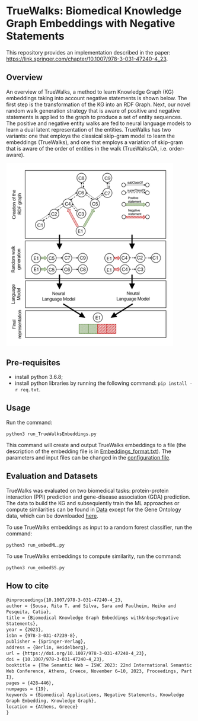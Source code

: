 # TrueWalks: Biomedical Knowledge Graph Embeddings with Negative Statements

This repository provides an implementation described in the paper: https://link.springer.com/chapter/10.1007/978-3-031-47240-4_23.

## Overview

An overview of TrueWalks, a method to learn Knowledge Graph (KG) embeddings taking into account negative statements is shown below. The first step is the transformation of the KG into an RDF Graph. Next, our novel random walk generation strategy that is aware of positive and negative statements is applied to the graph to produce a set of entity sequences. The positive and negative entity walks are fed to neural language models to learn a dual latent representation of the entities. TrueWalks has two variants: one that employs the classical skip-gram model to learn the embeddings (TrueWalks), and one that employs a variation of skip-gram that is aware of the order of entities in the walk (TrueWalksOA, i.e. order-aware). 

<img src="https://github.com/liseda-lab/TrueWalks/blob/main/TrueWalks.png" width="450"/>


## Pre-requisites
* install python 3.6.8;
* install python libraries by running the following command:  ```pip install -r req.txt```.


## Usage

Run the command:
```
python3 run_TrueWalksEmbeddings.py  
```

This command will create and output TrueWalks embeddings to a file (the description of the embedding file is in [Embeddings_format.txt](https://github.com/liseda-lab/TrueWalks/blob/main/Embeddings_format.txt)). The parameters and input files can be changed in the [configuration file](https://github.com/liseda-lab/TrueWalks/blob/main/configuration.py).


## Evaluation and Datasets

TrueWalks was evaluated on two biomedical tasks: protein-protein interaction (PPI) prediction and gene-disease association (GDA) prediction. The data to build the KG and subsequiently train the ML approaches or compute similarities can be found in [Data](https://github.com/liseda-lab/TrueWalks/blob/main/Data) except for the Gene Ontology data, which can be downloaded [here](http://release.geneontology.org/2021-09-01/ontology/index.html).

To use TrueWalks embeddings as input to a random forest classifier, run the command:
```
python3 run_embedML.py  
```

To use TrueWalks embeddings to compute similarity, run the command:
```
python3 run_embedSS.py  
```


## How to cite

```
@inproceedings{10.1007/978-3-031-47240-4_23,
author = {Sousa, Rita T. and Silva, Sara and Paulheim, Heiko and Pesquita, Catia},
title = {Biomedical Knowledge Graph Embeddings with&nbsp;Negative Statements},
year = {2023},
isbn = {978-3-031-47239-8},
publisher = {Springer-Verlag},
address = {Berlin, Heidelberg},
url = {https://doi.org/10.1007/978-3-031-47240-4_23},
doi = {10.1007/978-3-031-47240-4_23},
booktitle = {The Semantic Web – ISWC 2023: 22nd International Semantic Web Conference, Athens, Greece, November 6–10, 2023, Proceedings, Part I},
pages = {428–446},
numpages = {19},
keywords = {Biomedical Applications, Negative Statements, Knowledge Graph Embedding, Knowledge Graph},
location = {Athens, Greece}
}
```
